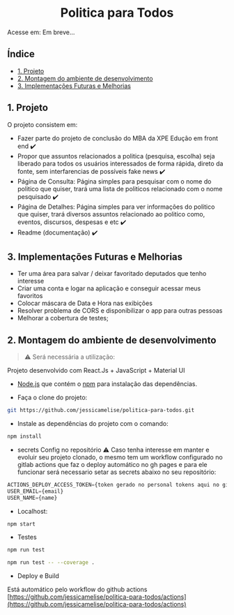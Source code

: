 <h1 align="center">Politica para Todos</h1>

Acesse em: Em breve...

## Índice

* [1. Projeto](#1-projeto)
* [2. Montagem do ambiente de desenvolvimento](#2-montagem-do-ambiente-de-desenvolvimento)
* [3. Implementações Futuras e Melhorias](#3-implementações-futuras-e-melhorias)

## 1. Projeto

O projeto consistem em:

- Fazer parte do projeto de conclusão do MBA da XPE Edução em front end :heavy_check_mark:
- Propor que assuntos relacionados a politica (pesquisa, escolha) seja liberado para todos os usuários interessados de forma rápida, direto da fonte, sem interfarencias de possíveis fake news :heavy_check_mark:
- Página de Consulta: Página simples para pesquisar com o nome do politico que quiser, trará uma lista de politicos relacionado com o nome pesquisado :heavy_check_mark:
- Página de Detalhes: Página simples para ver informações do politico que quiser, trará diversos assuntos relacionado ao politico como, eventos, discursos, despesas e etc :heavy_check_mark:
- Readme (documentação) :heavy_check_mark:

## 3. Implementações Futuras e Melhorias

* Ter uma área para salvar / deixar favoritado deputados que tenho interesse
* Criar uma conta e logar na aplicação e conseguir acessar meus favoritos
* Colocar máscara de Data e Hora nas exibições
* Resolver problema de CORS e disponibilizar o app para outras pessoas 
* Melhorar a cobertura de testes;

## 2. Montagem do ambiente de desenvolvimento

> :warning: Será necessária a utilização:

Projeto desenvolvido com React.Js + JavaScript + Material UI

* [Node.js](https://nodejs.org/) que contém o [npm](https://docs.npmjs.com/) para instalação das dependências.

* Faça o clone do projeto:

``` sh
git https://github.com/jessicamelise/politica-para-todos.git
```

* Instale as dependências do projeto com o comando:

``` sh
npm install
```

* secrets Config no repositório
  :warning: Caso tenha interesse em manter e evoluir seu projeto clonado, o mesmo tem um workflow configurado no gitlab actions que faz o deploy automático no gh pages e para ele funcionar será necessario setar as secrets abaixo no seu repositório:

``` js
ACTIONS_DEPLOY_ACCESS_TOKEN={token gerado no personal tokens aqui no github}
USER_EMAIL={email}
USER_NAME={name}
```

* Localhost:

``` sh
npm start
```

* Testes

```sh
npm run test
```

```sh
npm run test -- --coverage .
```

* Deploy e Build

Está automático pelo workflow do github actions
[https://github.com/jessicamelise/politica-para-todos/actions](https://github.com/jessicamelise/politica-para-todos/actions)